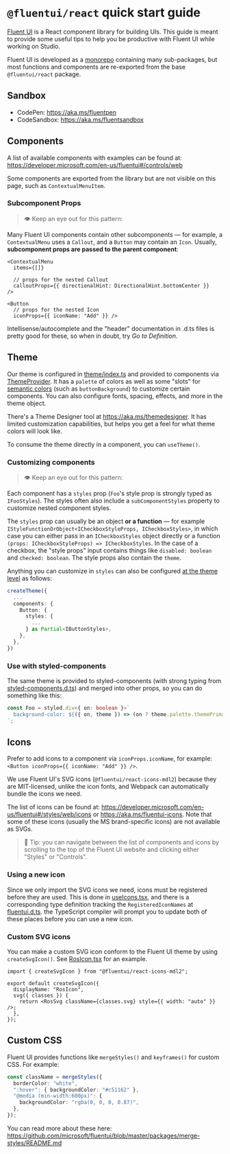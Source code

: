 # `@fluentui/react` quick start guide

[Fluent UI](https://developer.microsoft.com/en-us/fluentui) is a React component library for building UIs. This guide is meant to provide some useful tips to help you be productive with Fluent UI while working on Studio.

Fluent UI is developed as a [monorepo](https://github.com/microsoft/fluentui) containing many sub-packages, but most functions and components are re-exported from the base `@fluentui/react` package.

## Sandbox

- CodePen: https://aka.ms/fluentpen
- CodeSandbox: https://aka.ms/fluentsandbox

## Components

A list of available components with examples can be found at: https://developer.microsoft.com/en-us/fluentui#/controls/web

Some components are exported from the library but are not visible on this page, such as `ContextualMenuItem`.

### Subcomponent Props

> 👁 Keep an eye out for this pattern:

Many Fluent UI components contain other subcomponents — for example, a `ContextualMenu` uses a `Callout`, and a `Button` may contain an `Icon`. Usually, **subcomponent props are passed to the parent component**:

```tsx
<ContextualMenu
  items={[]}

  // props for the nested Callout
  calloutProps={{ directionalHint: DirectionalHint.bottomCenter }}
/>

<Button
  // props for the nested Icon
  iconProps={{ iconName: "Add" }} />
```

Intellisense/autocomplete and the "header" documentation in .d.ts files is pretty good for these, so when in doubt, try _Go to Definition_.

## Theme

Our theme is configured in [theme/index.ts](../app/theme/index.ts) and provided to components via [ThemeProvider](../app/theme/ThemeProvider.tsx). It has a `palette` of colors as well as some "slots" for [semantic colors](https://docs.microsoft.com/en-us/javascript/api/theme/isemanticcolors?view=office-ui-fabric-react-latest) (such as `buttonBackground`) to customize certain components. You can also configure fonts, spacing, effects, and more in the theme object.

There's a Theme Designer tool at https://aka.ms/themedesigner. It has limited customization capabilities, but helps you get a feel for what theme colors will look like.

To consume the theme directly in a component, you can `useTheme()`.

### Customizing components

> 👁 Keep an eye out for this pattern:

Each component has a `styles` prop (`Foo`'s style prop is strongly typed as `IFooStyles`). The styles often also include a `subComponentStyles` property to customize nested component styles.

The `styles` prop can usually be an object **or a function** — for example `IStyleFunctionOrObject<ICheckboxStyleProps, ICheckboxStyles>`, in which case you can either pass in an `ICheckboxStyles` object directly or a function `(props: ICheckboxStyleProps) => ICheckboxStyles`. In the case of a checkbox, the "style props" input contains things like `disabled: boolean` and `checked: boolean`. The style props also contain the `theme`.

Anything you can customize in `styles` can also be configured [at the theme level](https://docs.microsoft.com/en-us/javascript/api/theme/componentstyles?view=office-ui-fabric-react-latest) as follows:

```ts
createTheme({
  ...
  components: {
    Button: {
      styles: {
        ...
      } as Partial<IButtonStyles>,
    },
  },
})
```

### Use with styled-components

The same theme is provided to styled-components (with strong typing from [styled-components.d.ts](../typings/styled-components.d.ts)) and merged into other props, so you can do something like this:

```ts
const Foo = styled.div<{ on: boolean }>`
  background-color: ${({ on, theme }) => (on ? theme.palette.themePrimary : "transparent")};
`;
```

## Icons

Prefer to add icons to a component via `iconProps.iconName`, for example: `<Button iconProps={{ iconName: "Add" }} />`.

We use Fluent UI's SVG icons (`@fluentui/react-icons-mdl2`) because they are MIT-licensed, unlike the icon fonts, and Webpack can automatically bundle the icons we need.

The list of icons can be found at: https://developer.microsoft.com/en-us/fluentui#/styles/web/icons or https://aka.ms/fluentui-icons. Note that some of these icons (usually the MS brand-specific icons) are not available as SVGs.

> 📝 Tip: you can navigate between the list of components and icons by scrolling to the top of the Fluent UI website and clicking either "Styles" or "Controls".

### Using a new icon

Since we only import the SVG icons we need, icons must be registered before they are used. This is done in [useIcons.tsx](../app/theme/useIcons.tsx), and there is a corresponding type definition tracking the `RegisteredIconNames` at [fluentui.d.ts](../typings/fluentui.d.ts). the TypeScript compiler will prompt you to update both of these places before you can use a new icon.

### Custom SVG icons

You can make a custom SVG icon conform to the Fluent UI theme by using `createSvgIcon()`. See [RosIcon.tsx](../app/components/RosIcon.tsx) for an example.

```tsx
import { createSvgIcon } from "@fluentui/react-icons-mdl2";

export default createSvgIcon({
  displayName: "RosIcon",
  svg({ classes }) {
    return <RosSvg className={classes.svg} style={{ width: "auto" }} />;
  },
});
```

## Custom CSS

Fluent UI provides functions like `mergeStyles()` and `keyframes()` for custom CSS. For example:

```ts
const className = mergeStyles({
  borderColor: "white",
  ":hover": { backgroundColor: "#c51162" },
  "@media (min-width:600px)": {
    backgroundColor: "rgba(0, 0, 0, 0.87)",
  },
});
```

You can read more about these here: https://github.com/microsoft/fluentui/blob/master/packages/merge-styles/README.md
